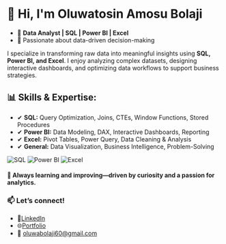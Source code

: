 # 👋 Hi, I'm Oluwatosin Amosu Bolaji 

- 🔹 **Data Analyst | SQL | Power BI | Excel**  
- 🔹 Passionate about data-driven decision-making  

I specialize in transforming raw data into meaningful insights using **SQL, Power BI, and Excel**. I enjoy analyzing complex datasets, designing interactive dashboards, and optimizing data workflows to support business strategies.  


## 📊 **Skills & Expertise:**  
- ✔ **SQL:** Query Optimization, Joins, CTEs, Window Functions, Stored Procedures  
- ✔ **Power BI:** Data Modeling, DAX, Interactive Dashboards, Reporting  
- ✔ **Excel:** Pivot Tables, Power Query, Data Cleaning & Analysis  
- ✔ **General:** Data Visualization, Business Intelligence, Problem-Solving

![SQL](https://img.shields.io/badge/SQL-025E8C?style=for-the-badge&logo=sqlite&logoColor=white) ![Power BI](https://img.shields.io/badge/Power%20BI-F2C811?style=for-the-badge&logo=powerbi&logoColor=black) ![Excel](https://img.shields.io/badge/Excel-217346?style=for-the-badge&logo=microsoft-excel&logoColor=white)

#### 🚀 **Always learning and improving—driven by curiosity and a passion for analytics.**  

### 📫 **Let’s connect!**  
- 🔗[LinkedIn](https://www.linkedin.com/in/oluwatosin-amosu-722b88141)
- 🌐[Portfolio](https://github.com/Tbrown1998)
- 📩 oluwabolaji60@gmail.com
